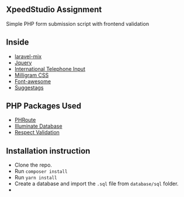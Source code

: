 ## XpeedStudio Assignment
Simple PHP form submission script with frontend validation
## Inside
* [laravel-mix](https://github.com/laravel-mix/laravel-mix)
* [Jquery](https://github.com/jquery/jquery)
* [International Telephone Input](https://github.com/jackocnr/intl-tel-input)
* [Milligram CSS](https://github.com/milligram/milligram-less)
* [Font-awesome](https://github.com/FortAwesome/Font-Awesome)
* [Suggestags](https://github.com/amsify42/jquery.amsify.suggestags)

## PHP Packages Used
- [PHRoute](https://github.com/mrjgreen/phroute)
- [Illuminate Database](https://github.com/illuminate/database)
- [Respect Validation](https://github.com/Respect/Validation)

## Installation instruction

- Clone the repo.
- Run `composer install`
- Run `yarn install`
- Create a database and import the `.sql` file from `database/sql` folder.
- 
